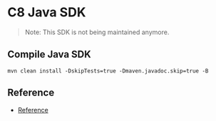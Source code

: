 # C8 Java SDK

> Note: This SDK is not being maintained anymore.

## Compile Java SDK

```
mvn clean install -DskipTests=true -Dmaven.javadoc.skip=true -B
```

## Reference

- [Reference](docs/Drivers/Java/Reference/README.md)
